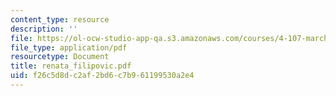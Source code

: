 ```yaml
---
content_type: resource
description: ''
file: https://ol-ocw-studio-app-qa.s3.amazonaws.com/courses/4-107-march-portfolio-seminar-fall-2003/f26c5d8dc2af2bd6c7b961199530a2e4_renata_filipovic.pdf
file_type: application/pdf
resourcetype: Document
title: renata_filipovic.pdf
uid: f26c5d8d-c2af-2bd6-c7b9-61199530a2e4
---
```

